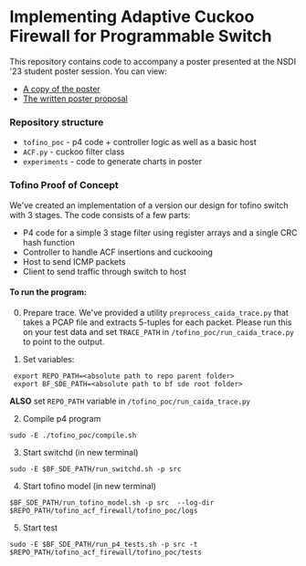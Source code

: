 # Implementing Adaptive Cuckoo Firewall for Programmable Switch 

This repository contains code to accompany a poster presented at the NSDI '23 student poster session. You can view:
- [A copy of the poster](poster.png)
- [The written poster proposal](poster_proposal.pdf)

### Repository structure
- `tofino_poc` - p4 code + controller logic as well as a basic host 
- `ACF.py` - cuckoo filter class
- `experiments` - code to generate charts in poster

### Tofino Proof of Concept

We've created an implementation of a version our design for tofino switch with 3 stages. The code consists of a few parts:
- P4 code for a simple 3 stage filter using register arrays and a single CRC hash function
- Controller to handle ACF insertions and cuckooing
- Host to send ICMP packets
- Client to send traffic through switch to host

#### To run the program:
0. Prepare trace. We've provided a utility `preprocess_caida_trace.py` that takes a PCAP file and extracts 5-tuples for each packet. Please run this on your test data and set `TRACE_PATH` in `/tofino_poc/run_caida_trace.py` to point to the output.

1. Set variables:
  ```
   export REPO_PATH=<absolute path to repo parent folder>
   export BF_SDE_PATH=<absolute path to bf sde root folder>
  ```
   **ALSO** set `REPO_PATH` variable in `/tofino_poc/run_caida_trace.py`
  
2. Compile p4 program
  ```
  sudo -E ./tofino_poc/compile.sh
  ```
3. Start switchd (in new terminal)
  ```
  sudo -E $BF_SDE_PATH/run_switchd.sh -p src
  ```
4. Start tofino model (in new terminal)
  ```
  $BF_SDE_PATH/run_tofino_model.sh -p src  --log-dir $REPO_PATH/tofino_acf_firewall/tofino_poc/logs
  ```
5. Start test
  ```
  sudo -E $BF_SDE_PATH/run_p4_tests.sh -p src -t $REPO_PATH/tofino_acf_firewall/tofino_poc/tests
  ```
